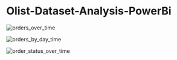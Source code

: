 # Olist-Dataset-Analysis-PowerBi

![orders_over_time](https://github.com/Marikalis/Olist-Dataset-Analysis-PowerBi/assets/63310952/d188ffb7-282b-4424-8c57-f20d02950637)


![orders_by_day_time](https://github.com/Marikalis/Olist-Dataset-Analysis-PowerBi/assets/63310952/f4ae2f18-99f3-4df6-8003-a201c6ddb6f7)


![order_status_over_time](https://github.com/Marikalis/Olist-Dataset-Analysis-PowerBi/assets/63310952/2b73dabf-f0b0-41e0-9576-38a08321d16b)
